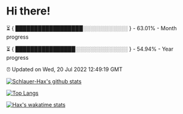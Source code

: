 # Hi there!

⏳ { ██████████████████░░░░░░░░░░░░ } - 63.01% - Month progress

⏳ { ████████████████░░░░░░░░░░░░░░ } - 54.94% - Year progress

⏰ Updated on Wed, 20 Jul 2022 12:49:19 GMT


[![Schlauer-Hax's github stats](https://github-readme-stats.vercel.app/api?username=Schlauer-Hax&show_icons=true&theme=dark&count_private=true)](https://github.com/Schlauer-Hax)


[![Top Langs](https://github-readme-stats.vercel.app/api/top-langs/?username=Schlauer-Hax&layout=compact&theme=dark)](https://github.com/Schlauer-Hax?tab=repositories)


[![Hax's wakatime stats](https://github-readme-stats.vercel.app/api/wakatime?username=Hax&theme=dark)](https://wakatime.com/@Hax)

